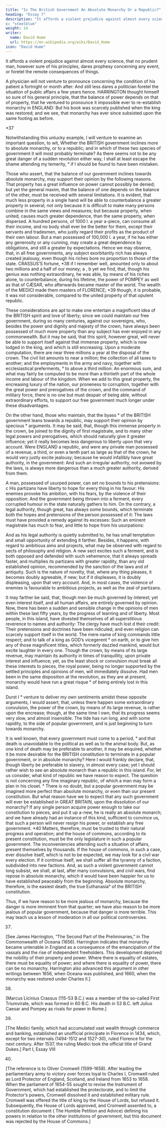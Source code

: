 ```yaml
---
title: "Is The British Government An Absolute Monarchy Or a Republic?"
heading: "Essay 7"
description: "It affords a violent prejudice against almost every science, that no prudent man, however sure of his principles, dares prophesy concerning any event, or foretel the remote consequences of things"
c: "steelblue"
weight: 14
writer:
  name: David Hume
  url: https://en.wikipedia.org/wiki/David_Hume
icon: "David Hume"
--- 
```



It affords a violent prejudice against almost every science, that no prudent man, however sure of his principles, dares prophesy concerning any event, or foretel the remote consequences of things. 

A physician will not venture to pronounce concerning the condition of his patient a fortnight or month after: And still less dares a politician foretel the situation of public affairs a few years hence. HARRINGTON thought himself so sure of his general principle, that the balance of power depends on that of property, that he ventured to pronounce it impossible ever to re-establish monarchy in ENGLAND: But his book was scarcely published when the king was restored; and we see, that monarchy has ever since subsisted upon the same footing as before.

*37 


Notwithstanding this unlucky example, I will venture to examine an important question, to wit, Whether the BRITISH
government inclines more to absolute monarchy, or to a republic; and in which of these two species of government it will most probably terminate? As there seems not to be any great danger of a sudden revolution either way, I shall at least escape the shame attending my temerity,
° if I should be found to have been mistaken.

Those who assert, that the balance of our government inclines towards absolute monarchy, may support their opinion by the following reasons. That property has a great influence on power cannot possibly be denied; but yet the general maxim,
that the balance of one depends on the balance of the other, must be received with several limitations. It is evident, that much less property in a single hand will be able to counterbalance a greater property in several; not only because it is difficult to make many persons combine in the same views and measures; but because property, when united, causes much greater dependence, than the same property, when dispersed. A hundred persons, of 1000
l. a year a-piece, can consume all their income, and no body shall ever be the better for them, except their servants and tradesmen, who justly regard their profits as the product of their own labour. But a man possessed of 100,000
l. a year, if he has either any generosity or any cunning, may create a great dependence by obligations, and still a greater by expectations. Hence we may observe, that, in all free governments, any subject exorbitantly rich has always created jealousy, even though his riches bore no proportion to those of the state. CRASSUS’S fortune,
*38 if I remember well, amounted only to about two millions and a half of our money;
a 
, 
b yet we find, that, though his genius was nothing extraordinary, he was able, by means of his riches alone, to counterbalance, during his lifetime, the power of POMPEY as well as that of CÆSAR, who afterwards became master of the world. The wealth of the MEDICI made them masters of FLORENCE;
*39 though, it is probable, it was not considerable, compared to the united property of that opulent republic.


These considerations are apt to make one entertain a magnificent idea of the BRITISH spirit and love of liberty; since we could maintain our free government, during so many centuries, against our sovereigns, who, besides the power and dignity and majesty of the crown, have always been possessed of much more property than any subject has ever enjoyed in any commonwealth. But it may be said, that this spirit, however great, will never be able to support itself against that immense property, which is now lodged in the king, and which is still encreasing. Upon a moderate computation, there are near three millions a year at the disposal of the crown. The civil list amounts to near a million; the collection of all taxes to another; and the employments in the army and navy, together with ecclesiastical preferments,
° to above a third million: An enormous sum, and what may fairly be computed to be more than a thirtieth part of the whole income and labour of the kingdom. When we add to this great property, the encreasing luxury of the nation, our proneness to corruption, together with the great power and prerogatives of the crown, and the command of military force, there is no one but must despair of being able, without extraordinary efforts, to support our free government much longer under these disadvantages.


On the other hand, those who maintain, that the byass
° of the BRITISH government leans towards a republic, may support their opinion by specious
° arguments. It may be said, that, though this immense property in the crown, be joined to the dignity of first magistrate, and to many other legal powers and prerogatives, which should naturally give it greater influence; yet it really becomes less dangerous to liberty upon that very account. Were ENGLAND a republic, and were any private man possessed of a revenue, a third, or even a tenth part as large as that of the crown, he would very justly excite jealousy; because he would infallibly have great authority, in the government: And such an irregular authority, not avowed by the laws, is always more dangerous than a much greater authority, derived from them. 

A man, possessed of usurped power, can set no bounds to his pretensions:
c His partizans have liberty to hope for every thing in his favour: His enemies provoke his ambition, with his fears, by the violence of their opposition: And the government being thrown into a ferment, every corrupted humour in the state naturally gathers to him. On the contrary, a legal authority, though great, has always some bounds, which terminate both the hopes and pretensions of the person possessed of it: The laws must have provided a remedy against its excesses: Such an eminent magistrate has much to fear, and little to hope from his usurpations: 

And as his legal authority is quietly submitted to, he has small temptation and small opportunity of extending it farther. Besides, it happens, with regard to ambitious aims and projects, what may be observed with regard to sects of philosophy and religion. A new sect excites such a ferment, and is both opposed and defended with such vehemence, that it always spreads faster, and multiplies its partizans with greater rapidity, than any old established opinion, recommended by the sanction of the laws and of antiquity. Such is the nature of novelty, that, where any thing pleases, it becomes doubly agreeable, if new; but if it displeases, it is doubly displeasing, upon that very account. And, in most cases, the violence of enemies is favourable to ambitious projects, as well as the zeal of partizans.


It may farther be said, that, though men be much governed by interest; yet even interest itself, and all human affairs, are entirely governed by
opinion. Now, there has been a sudden and sensible change in the opinions of men within these last fifty years, by the progress of learning and of liberty. Most people, in this island, have divested themselves of all superstitious reverence to names and authority: The clergy have much lost
d their credit: Their pretensions and doctrines have been ridiculed; and even religion can scarcely support itself in the world. The mere name of
king commands little respect; and to talk of a king as GOD’s vicegerent
° on earth, or to give him any of those magnificent titles, which formerly dazzled mankind, would but excite laughter in every one. Though the crown, by means of its large revenue, may maintain its authority in times of tranquillity, upon private interest and influence; yet, as the least shock or convulsion must break all these interests to pieces, the royal power, being no longer supported by the settled principles and opinions of men, will immediately dissolve. Had men been in the same disposition at the
revolution, as they are at present, monarchy would have run a great risque
° of being entirely lost in this island.


Durst I
° venture to deliver my own sentiments amidst these opposite arguments, I would assert, that, unless there happen some extraordinary convulsion, the power of the crown, by means of its large revenue, is rather upon the encrease; though, at the same time I own, that its progress seems very slow, and almost insensible. The tide has run long, and with some rapidity, to the side of popular government, and is just beginning to turn towards monarchy.


It is well known, that every government must come to a period,
° and that death is unavoidable to the political as well as to the animal body. But, as one kind of death may be preferable to another, it may be enquired, whether it be more desirable for the BRITISH constitution to terminate in a popular government, or in absolute monarchy? Here I would frankly declare, that, though liberty be preferable to slavery, in almost every case; yet I should rather wish to see an absolute monarch than a republic in this island. For, let us consider, what kind of republic we have reason to expect. The question is not concerning any fine imaginary republic, of which a man may form a plan in his closet.
° There is no doubt, but a popular government may be imagined more perfect than absolute monarchy, or even than our present constitution. But what reason have we to expect that any such government will ever be established in GREAT BRITAIN, upon the dissolution of our monarchy? If any single person acquire power enough to take our constitution to pieces, and put it up a-new, he is really an absolute monarch; and we have already had an instance of this kind, sufficient to convince us, that such a person will never resign his power, or establish any free government.
*40 Matters, therefore, must be trusted to their natural progress and operation; and the house of commons, according to its present constitution, must be the only legislature in such a popular government. The inconveniencies attending such a situation of affairs, present themselves by thousands. If the house of commons, in such a case, ever dissolve itself, which is not to be expected, we may look for a civil war every election. If it continue itself, we shall suffer all the tyranny of a faction, subdivided into new factions. And, as such a violent government cannot long subsist, we shall, at last, after many convulsions, and civil wars, find repose in absolute monarchy, which it would have been happier for us to have established peaceably from the beginning. Absolute monarchy, therefore, is the easiest death, the true
Euthanasia° of the BRITISH constitution.


Thus, if we have reason to be more jealous of monarchy, because the danger is more imminent from that quarter; we have also reason to be more jealous of popular government, because that danger is more terrible. This may teach us a lesson of moderation in all our political controversies.


37.
[See James Harrington, “The Second Part of the Preliminaries,” in
The Commonwealth of Oceana (1656). Harrington indicates that monarchy became untenable in England as a consequence of the emancipation of the vassals and the rise of independent freeholders. This development deprived the nobility of their property and power. Where there is equality of estates, there must be equality of power; and where there is equality of power, there can be no monarchy. Harrington also advanced this argument in other writings between 1656, when
Oceana was published, and 1660, when the monarchy was restored under Charles II.]

38.
[Marcus Licinius Crassus (115-53 B.C.) was a member of the so-called First Triumvirate, which was formed in 60 B.C. His death in 53 B.C. left Julius Caesar and Pompey as rivals for power in Rome.]

39.
[The Medici family, which had accumulated vast wealth through commerce and banking, established an unofficial principate in Florence in 1434, which, except for two intervals (1494-1512 and 1527-30), ruled Florence for the next century. After 1537, the ruling Medici took the official title of Grand Dukes.]
Part I, Essay VIII


40.
[The reference is to Oliver Cromwell (1599-1658). After leading the parliamentary army to victory over forces loyal to Charles I, Cromwell ruled as Lord Protector of England, Scotland, and Ireland from 1653 to 1658. When the parliament of 1654-55 sought to revise the Instrument of Government, which had established the protectorate, and to limit the Protector’s powers, Cromwell dissolved it and established military rule. Cromwell was offered the title of king by the House of Lords, but refused it. Subsequently, the House of Lords approved, and Cromwell assented to, a constitution document (
The Humble Petition and Advice) defining his powers in relation to the other institutions of government, but this document was rejected by the House of Commons.]